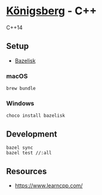 # [Königsberg](https://github.com/bergren2/konigsberg) - C++

C++14

## Setup

- [Bazelisk](https://github.com/bazelbuild/bazelisk)

### macOS

```shell
brew bundle
```

### Windows

```shell
choco install bazelisk
```

## Development

```shell
bazel sync
bazel test //:all
```

## Resources
- https://www.learncpp.com/